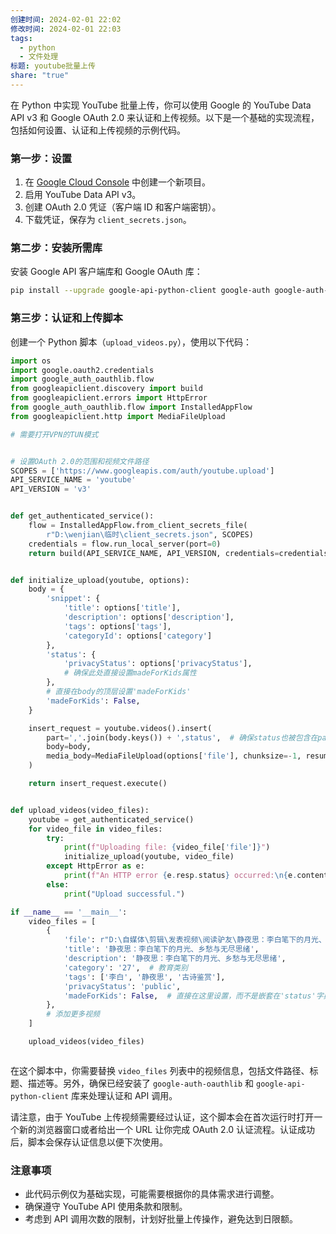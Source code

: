 ```yaml
---
创建时间: 2024-02-01 22:02
修改时间: 2024-02-01 22:03
tags:
  - python
  - 文件处理
标题: youtube批量上传
share: "true"
---
```



在 Python 中实现 YouTube 批量上传，你可以使用 Google 的 YouTube Data API v3 和 Google OAuth 2.0 来认证和上传视频。以下是一个基础的实现流程，包括如何设置、认证和上传视频的示例代码。

### 第一步：设置

1. 在 [Google Cloud Console](https://console.developers.google.com/) 中创建一个新项目。
2. 启用 YouTube Data API v3。
3. 创建 OAuth 2.0 凭证（客户端 ID 和客户端密钥）。
4. 下载凭证，保存为 `client_secrets.json`。

### 第二步：安装所需库

安装 Google API 客户端库和 Google OAuth 库：

```bash
pip install --upgrade google-api-python-client google-auth google-auth-oauthlib google-auth-httplib2
```

### 第三步：认证和上传脚本

创建一个 Python 脚本（`upload_videos.py`），使用以下代码：

```python
import os
import google.oauth2.credentials
import google_auth_oauthlib.flow
from googleapiclient.discovery import build
from googleapiclient.errors import HttpError
from google_auth_oauthlib.flow import InstalledAppFlow
from googleapiclient.http import MediaFileUpload

# 需要打开VPN的TUN模式


# 设置OAuth 2.0的范围和视频文件路径
SCOPES = ['https://www.googleapis.com/auth/youtube.upload']
API_SERVICE_NAME = 'youtube'
API_VERSION = 'v3'


def get_authenticated_service():
    flow = InstalledAppFlow.from_client_secrets_file(
        r"D:\wenjian\临时\client_secrets.json", SCOPES)
    credentials = flow.run_local_server(port=0)
    return build(API_SERVICE_NAME, API_VERSION, credentials=credentials)


def initialize_upload(youtube, options):
    body = {
        'snippet': {
            'title': options['title'],
            'description': options['description'],
            'tags': options['tags'],
            'categoryId': options['category']
        },
        'status': {
            'privacyStatus': options['privacyStatus'],
            # 确保此处直接设置madeForKids属性
        },
        # 直接在body的顶层设置'madeForKids'
        'madeForKids': False,
    }

    insert_request = youtube.videos().insert(
        part=','.join(body.keys()) + ',status',  # 确保status也被包含在part参数中
        body=body,
        media_body=MediaFileUpload(options['file'], chunksize=-1, resumable=True)
    )

    return insert_request.execute()


def upload_videos(video_files):
    youtube = get_authenticated_service()
    for video_file in video_files:
        try:
            print(f"Uploading file: {video_file['file']}")
            initialize_upload(youtube, video_file)
        except HttpError as e:
            print(f"An HTTP error {e.resp.status} occurred:\n{e.content}")
        else:
            print("Upload successful.")

if __name__ == '__main__':
    video_files = [
        {
            'file': r"D:\自媒体\剪辑\发表视频\阅读驴友\静夜思：李白笔下的月光、乡愁与无尽思绪.mp4",
            'title': '静夜思：李白笔下的月光、乡愁与无尽思绪',
            'description': '静夜思：李白笔下的月光、乡愁与无尽思绪',
            'category': '27',  # 教育类别
            'tags': ['李白', '静夜思', '古诗鉴赏'],
            'privacyStatus': 'public',
            'madeForKids': False,  # 直接在这里设置，而不是嵌套在'status'字典内
        },
        # 添加更多视频
    ]

    upload_videos(video_files)



```

在这个脚本中，你需要替换 `video_files` 列表中的视频信息，包括文件路径、标题、描述等。另外，确保已经安装了 `google-auth-oauthlib` 和 `google-api-python-client` 库来处理认证和 API 调用。

请注意，由于 YouTube 上传视频需要经过认证，这个脚本会在首次运行时打开一个新的浏览器窗口或者给出一个 URL 让你完成 OAuth 2.0 认证流程。认证成功后，脚本会保存认证信息以便下次使用。

### 注意事项

- 此代码示例仅为基础实现，可能需要根据你的具体需求进行调整。
- 确保遵守 YouTube API 使用条款和限制。
- 考虑到 API 调用次数的限制，计划好批量上传操作，避免达到日限额。
